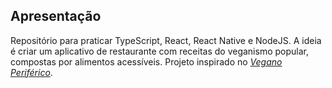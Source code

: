 ## Apresentação
 Repositório para praticar TypeScript, React, React Native e NodeJS. 
 A ideia é criar um aplicativo de restaurante com receitas do veganismo popular, compostas por alimentos acessíveis. Projeto inspirado no [_Vegano Periférico_](https://www.veganoperiferico.com.br/quem-somos).
